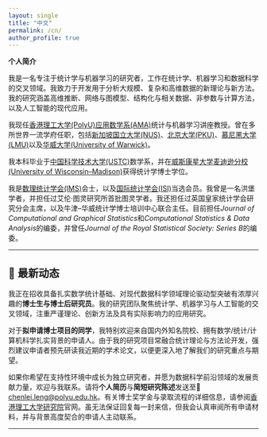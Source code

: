 ```yaml
---
layout: single
title: "中文"
permalink: /cn/
author_profile: true
---
```


**个人简介**

我是一名专注于统计学与机器学习的研究者，工作在统计学、机器学习和数据科学的交叉领域。我致力于开发用于分析大规模、复杂和高维数据的新理论与新方法。我的研究涵盖高维推断、网络与图模型、结构化与相关数据、非参数与计算方法，以及人工智能的现代应用。

我现任[香港理工大学(PolyU)](https://www.polyu.edu.hk/)[应用数学系(AMA)](https://www.polyu.edu.hk/ama/)统计与机器学习讲座教授。曾在多所世界一流学府任职，包括[新加坡国立大学(NUS)](https://www.nus.edu.sg/)、[北京大学(PKU)](https://www.pku.edu.cn/)、[慕尼黑大学(LMU)](https://www.en.uni-muenchen.de/)以及[华威大学(University of Warwick)](https://warwick.ac.uk/)。

我本科毕业于[中国科学技术大学(USTC)](https://math.ustc.edu.cn/)数学系，并在[威斯康星大学麦迪逊分校(University of Wisconsin–Madison)](https://stat.wisc.edu/)获得统计学博士学位。

我是[数理统计学会(IMS)](https://imstat.org/)会士，以及[国际统计学会(ISI)](https://isi-web.org/)当选会员。我曾是一名洪堡学者，并担任过艾伦·图灵研究所首批图灵学者。我还担任过英国皇家统计学会研究分会主席，以及牛津–华威统计学博士培训中心联合主任。目前担任*Journal of Computational and Graphical Statistics*和*Computational Statistics & Data Analysis*的编委，并曾任*Journal of the Royal Statistical Society: Series B*的编委。

---

## 🚀 最新动态

我正在招收具备扎实数学统计基础、对现代数据科学领域理论驱动型突破有浓厚兴趣的**博士生与博士后研究员**。我的研究团队聚焦统计学、机器学习与人工智能的交叉领域，注重严谨理论、创新方法及具有实际影响力的应用研究。

对于**拟申请博士项目的同学**，我特别欢迎来自国内外知名院校、拥有数学/统计/计算机科学扎实背景的申请人。由于我的研究项目常融合统计理论与方法论开发，强烈建议申请者预先研读我近期的学术论文，以便更深入地了解我们的研究重点与期望。

如果你希望在支持性环境中成长为独立研究者，并愿为数据科学前沿领域的发展贡献力量，欢迎与我联系。请将**个人简历**与**简短研究陈述**发送至📧 [chenlei.leng@polyu.edu.hk](mailto:chenlei.leng@polyu.edu.hk)。有关博士奖学金与录取流程的详细信息，请参阅[香港理工大学研究院](https://www.polyu.edu.hk/gs/)官网。虽无法保证回复每一封来信，但我会认真审阅所有申请材料，并与背景高度契合的申请人主动联系。

---

